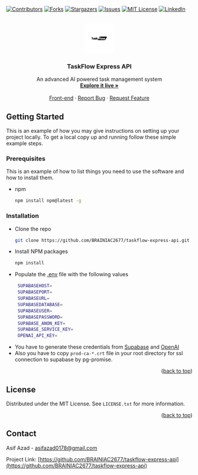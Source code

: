 <!-- Improved compatibility of back to top link: See: https://github.com/othneildrew/Best-README-Template/pull/73 -->
<a name="readme-top"></a>
<!--
*** Thanks for checking out the Best-README-Template. If you have a suggestion
*** that would make this better, please fork the repo and create a pull request
*** or simply open an issue with the tag "enhancement".
*** Don't forget to give the project a star!
*** Thanks again! Now go create something AMAZING! :D
-->



<!-- PROJECT SHIELDS -->
<!--
*** I'm using markdown "reference style" links for readability.
*** Reference links are enclosed in brackets [ ] instead of parentheses ( ).
*** See the bottom of this document for the declaration of the reference variables
*** for contributors-url, forks-url, etc. This is an optional, concise syntax you may use.
*** https://www.markdownguide.org/basic-syntax/#reference-style-links
-->
[![Contributors][contributors-shield]][contributors-url]
[![Forks][forks-shield]][forks-url]
[![Stargazers][stars-shield]][stars-url]
[![Issues][issues-shield]][issues-url]
[![MIT License][license-shield]][license-url]
[![LinkedIn][linkedin-shield]][linkedin-url]



<!-- PROJECT LOGO -->
<br />
<div align="center">
  <a href="https://github.com/BRAINIAC2677/taskflow-express-api">
    <img src="assets/logo.png" alt="Logo" width="80" height="80">
  </a>

<h3 align="center">TaskFlow Express API</h3>

  <p align="center">
    An advanced AI powered task management system
    <br />
    <a href="https://taskflow-2c96.onrender.com/"><strong>Explore it live »</strong></a>
    <br />
    <br />
    <a href="https://github.com/BRAINIAC2677/taskflow">Front-end</a>
    ·
    <a href="https://github.com/BRAINIAC2677/taskflow-express-api/issues/new?labels=bug&template=bug-report---.md">Report Bug</a>
    ·
    <a href="https://github.com/BRAINIAC2677/taskflow-express-api/issues/new?labels=enhancement&template=feature-request---.md">Request Feature</a>
  </p>
</div>

<!-- GETTING STARTED -->
## Getting Started

This is an example of how you may give instructions on setting up your project locally.
To get a local copy up and running follow these simple example steps.

### Prerequisites

This is an example of how to list things you need to use the software and how to install them.
* npm
  ```sh
  npm install npm@latest -g
  ```

### Installation

- Clone the repo
   ```sh
   git clone https://github.com/BRAINIAC2677/taskflow-express-api.git
   ```
- Install NPM packages
   ```sh
   npm install
   ```
- Populate the [.env](.env) file with the following values
   ```sh
    SUPABASEHOST=
    SUPABASEPORT=
    SUPABASEURL=
    SUPABASEDATABASE=
    SUPABASEUSER=
    SUPABASEPASSWORD=
    SUPABASE_ANON_KEY=
    SUPABASE_SERVICE_KEY=
    OPENAI_API_KEY=
   ```
- You have to generate these credentials from [Supabase](https://supabase.io/) and [OpenAI](https://openai.com/)
- Also you have to copy `prod-ca-*.crt` file in your root directory for ssl connection to supabase by pg-promise.

<p align="right">(<a href="#readme-top">back to top</a>)</p>



<!-- LICENSE -->
## License

Distributed under the MIT License. See `LICENSE.txt` for more information.

<p align="right">(<a href="#readme-top">back to top</a>)</p>



<!-- CONTACT -->
## Contact

Asif Azad - asifazad0178@gmail.com
<br>

Project Link: [https://github.com/BRAINIAC2677/taskflow-express-api](https://github.com/BRAINIAC2677/taskflow-express-api)


<!-- MARKDOWN LINKS & IMAGES -->
<!-- https://www.markdownguide.org/basic-syntax/#reference-style-links -->
[contributors-shield]: https://img.shields.io/github/contributors/BRAINIAC2677/taskflow-express-api.svg?style=for-the-badge
[contributors-url]: https://github.com/BRAINIAC2677/taskflow-express-api/graphs/contributors
[forks-shield]: https://img.shields.io/github/forks/BRAINIAC2677/taskflow-express-api.svg?style=for-the-badge
[forks-url]: https://github.com/BRAINIAC2677/taskflow-express-api/network/members
[stars-shield]: https://img.shields.io/github/stars/BRAINIAC2677/taskflow-express-api.svg?style=for-the-badge
[stars-url]: https://github.com/BRAINIAC2677/taskflow-express-api/stargazers
[issues-shield]: https://img.shields.io/github/issues/BRAINIAC2677/taskflow-express-api.svg?style=for-the-badge
[issues-url]: https://github.com/BRAINIAC2677/taskflow-express-api/issues
[license-shield]: https://img.shields.io/github/license/BRAINIAC2677/taskflow-express-api.svg?style=for-the-badge
[license-url]: https://github.com/BRAINIAC2677/taskflow-express-api/blob/master/LICENSE.txt
[linkedin-shield]: https://img.shields.io/badge/-LinkedIn-black.svg?style=for-the-badge&logo=linkedin&colorB=555
[linkedin-url]: https://linkedin.com/in/asifazad2677
[product-screenshot]: assets/taskview-showcase.png
[Next.js]: https://img.shields.io/badge/next.js-000000?style=for-the-badge&logo=nextdotjs&logoColor=white
[Next-url]: https://nextjs.org/
[React.js]: https://img.shields.io/badge/React-20232A?style=for-the-badge&logo=react&logoColor=61DAFB
[React-url]: https://reactjs.org/
[Vue.js]: https://img.shields.io/badge/Vue.js-35495E?style=for-the-badge&logo=vuedotjs&logoColor=4FC08D
[Vue-url]: https://vuejs.org/
[Angular.io]: https://img.shields.io/badge/Angular-DD0031?style=for-the-badge&logo=angular&logoColor=white
[Angular-url]: https://angular.io/
[Svelte.dev]: https://img.shields.io/badge/Svelte-4A4A55?style=for-the-badge&logo=svelte&logoColor=FF3E00
[Svelte-url]: https://svelte.dev/
[Laravel.com]: https://img.shields.io/badge/Laravel-FF2D20?style=for-the-badge&logo=laravel&logoColor=white
[Laravel-url]: https://laravel.com
[Bootstrap.com]: https://img.shields.io/badge/Bootstrap-563D7C?style=for-the-badge&logo=bootstrap&logoColor=white
[Bootstrap-url]: https://getbootstrap.com
[JQuery.com]: https://img.shields.io/badge/jQuery-0769AD?style=for-the-badge&logo=jquery&logoColor=white
[JQuery-url]: https://jquery.com 